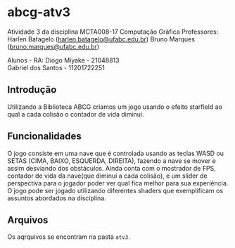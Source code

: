 # abcg-atv3
Atividade 3 da disciplina MCTA008-17 Computação Gráfica
Professores:  
Harlen Batagelo (harlen.batagelo@ufabc.edu.br)
Bruno Marques (bruno.marques@ufabc.edu.br)

Alunos - RA: 
Diogo Miyake - 21048813  
Gabriel dos Santos - 11201722251  
## Introdução
Utilizando a Biblioteca ABCG criamos um jogo usando o efeito starfield ao qual a cada colisão o contador de vida diminui.

## Funcionalidades
O jogo consiste em uma nave que é controlada usando as teclas WASD ou SETAS (CIMA, BAIXO, ESQUERDA, DIREITA), fazendo a nave se mover e assim desviando dos obstáculos. 
Ainda conta com o mostrador de FPS, contador de vida da nave(que diminui a cada colisão), e um slider de perspectiva para o jogador poder ver qual fica melhor para sua experiência.
O jogo pode ser jogado utilizando diferentes shaders que exemplificam os assuntos abordados na disciplina.
## Arquivos 
Os aqrquivos se encontram na pasta `atv3`. 
